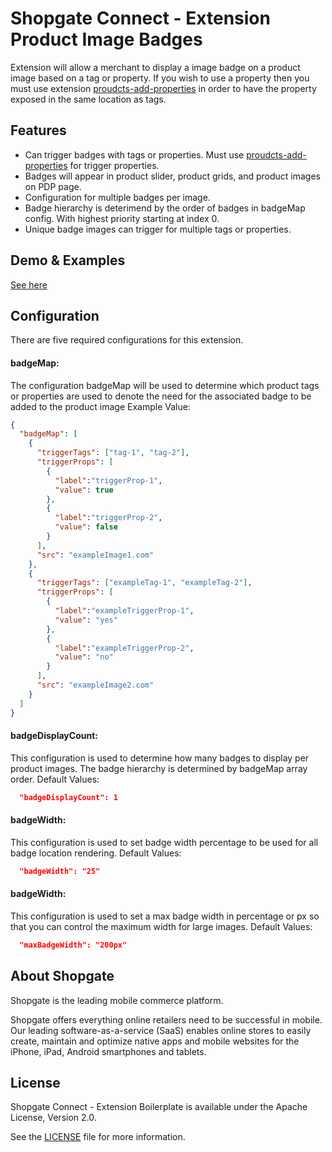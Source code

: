 # Shopgate Connect - Extension Product Image Badges

Extension will allow a merchant to display a image badge on a product image based on a tag or property. If you wish to use a property then you must use extension [proudcts-add-properties](https://github.com/shopgate/ext-products-add-properties) in order to have the property exposed in the same location as tags.

## Features
- Can trigger badges with tags or properties. Must use [proudcts-add-properties](https://github.com/shopgate/ext-products-add-properties) for trigger properties.
- Badges will appear in product slider, product grids, and product images on PDP page.
- Configuration for multiple badges per image.
- Badge hierarchy is deterimend by the order of badges in badgeMap config. With highest priority starting at index 0.
- Unique badge images can trigger for multiple tags or properties.

## Demo & Examples
[See here](demo/index.md)

## Configuration
There are five required configurations for this extension.

#### badgeMap: 
The configuration badgeMap will be used to determine which product tags or properties are used to denote the need for the associated badge to be added to the product image
Example Value:
```json
{
  "badgeMap": [
    {
      "triggerTags": ["tag-1", "tag-2"],
      "triggerProps": [
        {
          "label":"triggerProp-1",
          "value": true
        },
        {
          "label":"triggerProp-2",
          "value": false
        }
      ],
      "src": "exampleImage1.com"
    },
    {
      "triggerTags": ["exampleTag-1", "exampleTag-2"],
      "triggerProps": [
        {
          "label":"exampleTriggerProp-1",
          "value": "yes"
        },
        {
          "label":"exampleTriggerProp-2",
          "value": "no"
        }
      ],
      "src": "exampleImage2.com"
    }
  ]
}
```

#### badgeDisplayCount:
This configuration is used to determine how many badges to display per product images. The badge hierarchy is determined by badgeMap array order.
Default Values:
```json
  "badgeDisplayCount": 1
```

#### badgeWidth:
This configuration is used to set badge width percentage to be used for all badge location rendering.
Default Values:
```json
  "badgeWidth": "25"
```

#### badgeWidth:
This configuration is used to set a max badge width in percentage or px so that you can control the maximum width for large images.
Default Values:
```json
  "maxBadgeWidth": "200px"
```

## About Shopgate

Shopgate is the leading mobile commerce platform.

Shopgate offers everything online retailers need to be successful in mobile. Our leading
software-as-a-service (SaaS) enables online stores to easily create, maintain and optimize native
apps and mobile websites for the iPhone, iPad, Android smartphones and tablets.

## License

Shopgate Connect - Extension Boilerplate is available under the Apache License, Version 2.0.

See the [LICENSE](./LICENSE) file for more information.
